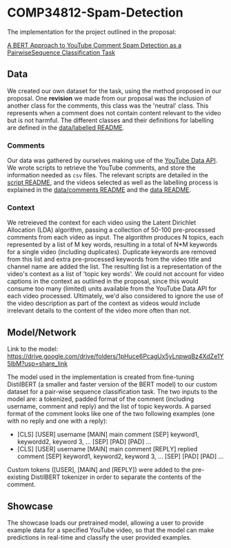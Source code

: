 # COMP34812-Spam-Detection
The implementation for the project outlined in the proposal:

[A BERT Approach to YouTube Comment Spam Detection as a PairwiseSequence Classification Task](https://github.com/Mozzer2310/COMP34812-Spam-Detection/blob/main/pdfs/NLU_proposal.pdf)

## Data
We created our own dataset for the task, using the method proposed in our proposal. One **revision** we made from our proposal was the inclusion of another class for the comments, this class was the 'neutral' class. This represents when a comment does not contain content relevant to the video but is not harmful. The different classes and their definitions for labelling are defined in the [data/labelled README](data/labelled/README.md).

### Comments
Our data was gathered by ourselves making use of the [YouTube Data API](https://developers.google.com/youtube/v3). We wrote scripts to retrieve the YouTube comments, and store the information needed as `csv` files. The relevant scripts are detailed in the [script README](scripts/README.md), and the videos selected as well as the labelling process is explained in the [data/comments README](data/comments/README.md) and the [data README](data/README.md).

### Context
<!-- Explain what the context/topic modelling any deviations from the proposal does -->
We retreieved the context for each video using the Latent Dirichlet Allocation (LDA) algorithm, passing a collection of 50-100 pre-processed comments from each video as input. The algorithm produces N topics, each represented by a list of M key words, resulting in a total of N*M keywords for a single video (including duplicates). Duplicate keywords are removed from this list and extra pre-processed keywords from the video title and channel name are added the list. The resulting list is a representation of the video's context as a list of 'topic key words'. We could not account for video captions in the context as outlined in the proposal, since this would consume too many (limited) units available from the YouTube Data API for each video processed. Ultimately, we'd also considered to ignore the use of the video description as part of the context as videos would include irrelevant details to the content of the video more often than not.

## Model/Network
<!-- Explain the general model, any deviations from the proposal -->
Link to the model: https://drive.google.com/drive/folders/1pHuce6PcagUx5yLnpwqBz4XdZe1Y5lbM?usp=share_link

The model used in the implementation is created from fine-tuning DistilBERT (a smaller and faster version of the BERT model) to our custom dataset for a pair-wise sequence classification task. The two inputs to the model are: a tokenized, padded format of the comment (including username, comment and reply) and the list of topic keywords. A parsed format of the comment looks like one of the two following examples (one with no reply and one with a reply):

  * [CLS] [USER] username [MAIN] main comment [SEP] keyword1, keywordd2, keyword 3, ... [SEP] [PAD] [PAD] ...
  * [CLS] [USER] username [MAIN] main comment [REPLY] replied comment [SEP] keyword1, keyword2, keyword 3, ... [SEP] [PAD] [PAD]  ...

Custom tokens ([USER], [MAIN] and [REPLY]) were added to the pre-existing DistilBERT tokenizer in order to separate the contents of the comment. 

## Showcase
<!-- Explain what the demo is, and its purpose -->
The showcase loads our pretrained model, allowing a user to provide example data for a specified YouTube video, so that the model can make predictions in real-time and classify the user provided examples.
